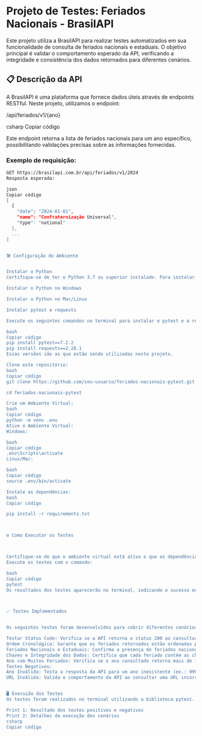 # Projeto de Testes: Feriados Nacionais - BrasilAPI

Este projeto utiliza a BrasilAPI para realizar testes automatizados em sua funcionalidade de consulta de feriados nacionais e estaduais. O objetivo principal é validar o comportamento esperado da API, verificando a integridade e consistência dos dados retornados para diferentes cenários.


## 📋 Descrição da API


A BrasilAPI é uma plataforma que fornece dados úteis através de endpoints RESTful. Neste projeto, utilizamos o endpoint:

/api/feriados/v1/{ano}

csharp
Copiar código

Este endpoint retorna a lista de feriados nacionais para um ano específico, possibilitando validações precisas sobre as informações fornecidas.


### Exemplo de requisição:


```bash
GET https://brasilapi.com.br/api/feriados/v1/2024
Resposta esperada:

json
Copiar código
[
  {
    "date": "2024-01-01",
    "name": "Confraternização Universal",
    "type": "national"
  },
  ...
]


🛠️ Configuração do Ambiente


Instalar o Python
Certifique-se de ter o Python 3.7 ou superior instalado. Para instalar, siga as instruções oficiais:

Instalar o Python no Windows

Instalar o Python no Mac/Linux

Instalar pytest e requests

Execute os seguintes comandos no terminal para instalar o pytest e a requests:

bash
Copiar código
pip install pytest==7.2.2
pip install requests==2.28.1
Essas versões são as que estão sendo utilizadas neste projeto.

Clone este repositório:
bash
Copiar código
git clone https://github.com/seu-usuario/feriados-nacionais-pytest.git

cd feriados-nacionais-pytest

Crie um Ambiente Virtual:
bash
Copiar código
python -m venv .env
Ative o Ambiente Virtual:
Windows:

bash
Copiar código
.env\Scripts\activate
Linux/Mac:

bash
Copiar código
source .env/bin/activate

Instale as dependências:
bash
Copiar código

pip install -r requirements.txt



⚙️ Como Executar os Testes



Certifique-se de que o ambiente virtual está ativo e que as dependências foram instaladas.
Execute os testes com o comando:

bash
Copiar código
pytest
Os resultados dos testes aparecerão no terminal, indicando o sucesso ou falha de cada caso.



✅ Testes Implementados


Os seguintes testes foram desenvolvidos para cobrir diferentes cenários e validar a funcionalidade da API:

Testar Status Code: Verifica se a API retorna o status 200 ao consultar um ano válido.
Ordem Cronológica: Garante que os feriados retornados estão ordenados por data.
Feriados Nacionais e Estaduais: Confirma a presença de feriados nacionais e estaduais (se aplicável).
Chaves e Integridade dos Dados: Certifica que cada feriado contém as chaves esperadas (name, date, type) e valida os tipos de feriados.
Ano com Muitos Feriados: Verifica se o ano consultado retorna mais de 10 feriados.
Testes Negativos:
Ano Inválido: Testa a resposta da API para um ano inexistente (ex.: 9999).
URL Inválida: Valida o comportamento da API ao consultar uma URL incorreta.


🖥️ Execução dos Testes
Os testes foram realizados no terminal utilizando a biblioteca pytest. Abaixo estão os prints que mostram a execução e os resultados obtidos:

Print 1: Resultado dos testes positivos e negativos
Print 2: Detalhes da execução dos cenários
csharp
Copiar código
